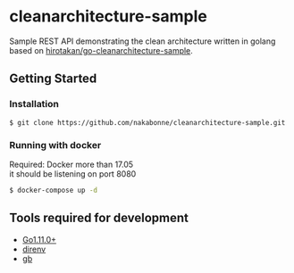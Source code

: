 # cleanarchitecture-sample

Sample REST API demonstrating the clean architecture written in golang based on [hirotakan/go-cleanarchitecture-sample](https://github.com/hirotakan/go-cleanarchitecture-sample).
## Getting Started

### Installation

```
$ git clone https://github.com/nakabonne/cleanarchitecture-sample.git
```

### Running with docker

Required: Docker more than 17.05  
it should be listening on port 8080

```sh
$ docker-compose up -d
```

## Tools required for development

- [Go1.11.0+](https://golang.org/dl/)
- [direnv](https://github.com/direnv/direnv)
- [gb](https://github.com/constabulary/gb)
